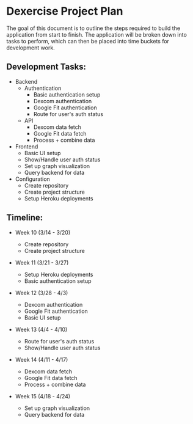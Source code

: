 # Dexercise Project Plan

The goal of this document is to outline the steps required to build the application from start to finish. The application will be broken down into tasks to perform, which can then be placed into time buckets for development work.

## Development Tasks:

- Backend
    - Authentication
        - Basic authentication setup
        - Dexcom authentication
        - Google Fit authentication
        - Route for user's auth status
    - API
        - Dexcom data fetch
        - Google Fit data fetch
        - Process + combine data
- Frontend
    - Basic UI setup
    - Show/Handle user auth status
    - Set up graph visualization
    - Query backend for data
- Configuration
    - Create repository
    - Create project structure
    - Setup Heroku deployments

## Timeline:

- Week 10 (3/14 - 3/20)
    - Create repository
    - Create project structure

- Week 11 (3/21 - 3/27)
    - Setup Heroku deployments
    - Basic authentication setup

- Week 12 (3/28 - 4/3)
    - Dexcom authentication
    - Google Fit authentication
    - Basic UI setup

- Week 13 (4/4 - 4/10)
    - Route for user's auth status
    - Show/Handle user auth status

- Week 14 (4/11 - 4/17)
    - Dexcom data fetch
    - Google Fit data fetch
    - Process + combine data

- Week 15 (4/18 - 4/24)
    - Set up graph visualization
    - Query backend for data
